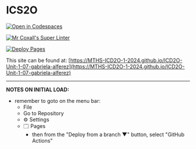 # ICS2O

[![Open in Codespaces](https://classroom.github.com/assets/launch-codespace-2972f46106e565e64193e422d61a12cf1da4916b45550586e14ef0a7c637dd04.svg)](https://classroom.github.com/open-in-codespaces?assignment_repo_id=18421463)

[![Mr Coxall's Super Linter](https://github.com/MTHS-ICD2O-1-2024/ICD2O-Unit-1-07-gabriela-alferez/workflows/Mr%20Coxall's%20Super%20Linter/badge.svg)](https://github.com/MTHS-ICD2O-1-2024/ICD2O-Unit-1-07-gabriela-alferez/actions)

[![Deploy Pages](https://github.com/MTHS-ICD2O-1-2024/ICD2O-Unit-1-07-gabriela-alferez/workflows/Deploy%20Pages/badge.svg)](https://github.com/MTHS-ICD2O-1-2024/ICD2O-Unit-1-07-gabriela-alferez/actions)

This site can be found at: [https://MTHS-ICD2O-1-2024.github.io/ICD2O-Unit-1-07-gabriela-alferez](https://MTHS-ICD2O-1-2024.github.io/ICD2O-Unit-1-07-gabriela-alferez)

---

**NOTES ON INITIAL LOAD:**
- remember to goto on the menu bar:
  - File
  - Go to Repository
  - ⚙ Settings
  - 🗔 Pages
    - then from the "Deploy from a branch ▼" button, select "GitHub Actions"
